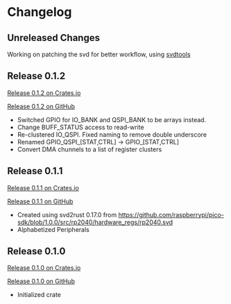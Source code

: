 # Changelog

## Unreleased Changes

Working on patching the svd for better workflow, using [svdtools](https://pypi.org/project/svdtools/)

## Release 0.1.2
[Release 0.1.2 on Crates.io](https://crates.io/crates/rp2040-pac/0.1.2)

[Release 0.1.2 on GitHub](https://github.com/rp-rs/rp2040-pac/releases/tag/v0.1.2)

- Switched GPIO for IO_BANK and QSPI_BANK to be arrays instead.
- Change BUFF_STATUS access to read-write
- Re-clustered IO_QSPI. Fixed naming to remove double underscore
- Renamed GPIO_QSPI_[STAT,CTRL] -> GPIO_[STAT,CTRL]
- Convert DMA chunnels to a list of register clusters

## Release 0.1.1
[Release 0.1.1 on Crates.io](https://crates.io/crates/rp2040-pac/0.1.1)

[Release 0.1.1 on GitHub](https://github.com/rp-rs/rp2040-pac/releases/tag/v0.1.1)

- Created using svd2rust 0.17.0 from https://github.com/raspberrypi/pico-sdk/blob/1.0.0/src/rp2040/hardware_regs/rp2040.svd
- Alphabetized Peripherals

## Release 0.1.0
[Release 0.1.0 on Crates.io](https://crates.io/crates/rp2040-pac/0.1.0)

[Release 0.1.0 on GitHub](https://github.com/rp-rs/rp2040-pac/releases/tag/v0.1.0)

- Initialized crate
